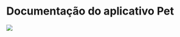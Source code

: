 # Documentação  do aplicativo  Pet

<img src="https://user-images.githubusercontent.com/73767256/176188557-441da37b-9de6-46ba-8301-2dfc0df83f23.png">
<br> 










